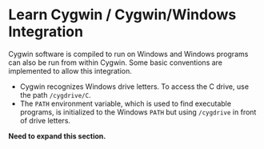 # Learn Cygwin / Cygwin/Windows Integration #

Cygwin software is compiled to run on Windows and Windows programs can also be run from within Cygwin.
Some basic conventions are implemented to allow this integration.

* Cygwin recognizes Windows drive letters.  To access the C drive, use the path `/cygdrive/C`.
* The `PATH` environment variable, which is used to find executable programs, is
initialized to the Windows `PATH` but using `/cygdrive` in front of drive letters.

**Need to expand this section.**
